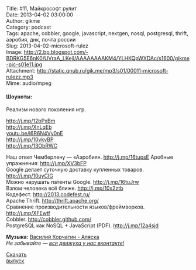 Title: #11, Майкрософт рулит  
Date: 2013-04-02 03:00:00  
Author: gikme  
Category: podcast  
Tags: apache, cobbler, google, javascript, nextgen, nosql, postgresql, thrift, аэробия, днк, почта россии  
Slug: 2013-04-02-microsoft-rulez  
Image: http://2.bp.blogspot.com/-BDRKG5E6nK0/UVraA_LKejI/AAAAAAAAKM4/YLHKQpWXDAc/s1600/gikme-pic-s01e11.jpg  
Attachment: http://static.qnub.ru/gik.me/mp3/s01/00011-microsoft-rulezz.mp3  
Mime: audio/mpeg

#### Шоуноты:

Реализм нового поколения игр.

<http://j.mp/12bPxBm>    
<http://j.mp/XnLqEb>   
[youtu.be/l6R6N4Vy0nE](http://youtu.be/l6R6N4Vy0nE)    
<http://j.mp/10vkvBP>   
<http://j.mp/13ObRWC>

Наш ответ Чемберлену — «Аэробия». <http://j.mp/16tupsE> Аробные  
упражнения: <http://j.mp/XV3bFP>   
Google делает суточную доставку купленных товаров.  
<http://j.mp/10uyCIG>   
Можно нарушать патенты Google. <http://j.mp/16tuJrw>  
Взлом человека всё ближе. <http://j.mp/10s2ztb>  
Кодефест. <http://2013.codefest.ru/>  
Apache Thrift. <http://thrift.apache.org/>   
Сравнение производительности языков/фреймворков.  
<http://j.mp/XFEwtf>   
Cobbler. <http://cobbler.github.com/>  
PostgreSQL как NoSQL + JavaScript (PDF). <http://j.mp/12a4sjd>

**Музыка:** [Василий Корчагин - Аляска](http://vk.com/bacc3)  
*Не забывайте — [вся движуха у нас вконтакте!](http://vk.com/gikme)*

[Скачать  
выпуск](http://static.qnub.ru/gik.me/mp3/s01/00011-microsoft-rulezz.mp3)

